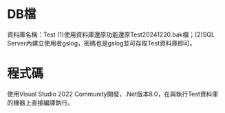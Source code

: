 # DB檔
資料庫名稱：Test
(1)使用資料庫還原功能還原Test20241220.bak檔；(2)SQL Server內建立使用者gslog，密碼也是gslog並可存取Test資料庫即可。
# 程式碼
使用Visual Studio 2022 Community開發，.Net版本8.0，在與執行Test資料庫的機器上直接編譯執行。
